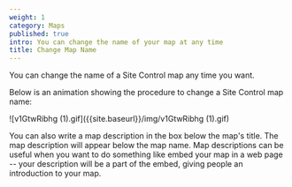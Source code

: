 ```yaml
---
weight: 1
category: Maps
published: true
intro: You can change the name of your map at any time
title: Change Map Name
---
```


You can change the name of a Site Control map any time you want.

Below is an animation showing the procedure to change a Site Control map name:

![v1GtwRibhg (1).gif]({{site.baseurl}}/img/v1GtwRibhg (1).gif)

You can also write a map description in the box below the map's title. The map description will appear below the map name. Map descriptions can be useful when you want to do something like embed your map in a web page -- your description will be a part of the embed, giving people an introduction to your map.
